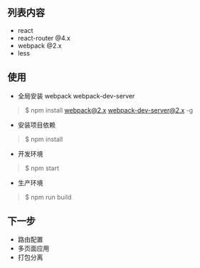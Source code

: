 ## 列表内容
- react
- react-router @4.x
- webpack @2.x
- less

## 使用
- 全局安装 webpack webpack-dev-server
> $ npm install webpack@2.x webpack-dev-server@2.x -g
- 安装项目依赖
> $ npm install
-  开发环境
> $ npm start
- 生产环境
> $ npm run build

## 下一步
- 路由配置
- 多页面应用
- 打包分离

